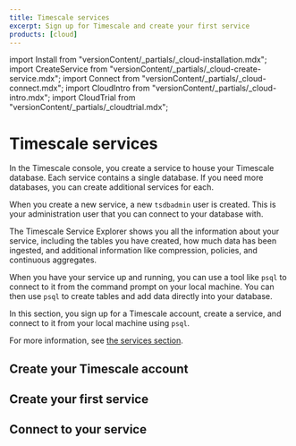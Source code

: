 ```yaml
---
title: Timescale services
excerpt: Sign up for Timescale and create your first service
products: [cloud]
---
```


import Install from "versionContent/_partials/_cloud-installation.mdx";
import CreateService from "versionContent/_partials/_cloud-create-service.mdx";
import Connect from "versionContent/_partials/_cloud-connect.mdx";
import CloudIntro from "versionContent/_partials/_cloud-intro.mdx";
import CloudTrial from "versionContent/_partials/_cloudtrial.mdx";

# Timescale services

<CloudIntro />

In the Timescale console, you create a service to house your Timescale
database. Each service contains a single database. If you need more
databases, you can create additional services for each.

When you create a new service, a new `tsdbadmin` user is created. This is your
administration user that you can connect to your database with.

The Timescale Service Explorer shows you all the information about your service,
including the tables you have created, how much data has been ingested, and
additional information like compression, policies, and continuous aggregates.

When you have your service up and running, you can use a tool like `psql` to
connect to it from the command prompt on your local machine. You can then use
`psql` to create tables and add data directly into your database.

In this section, you sign up for a Timescale account, create a service, and
connect to it from your local machine using `psql`.

<CloudTrial />

For more information, see
[the services section][services-how-to].

## Create your Timescale account

<Install />

## Create your first service

<CreateService demoData={false} />

## Connect to your service

<Connect />

[services-how-to]: /use-timescale/:currentVersion:/services/
